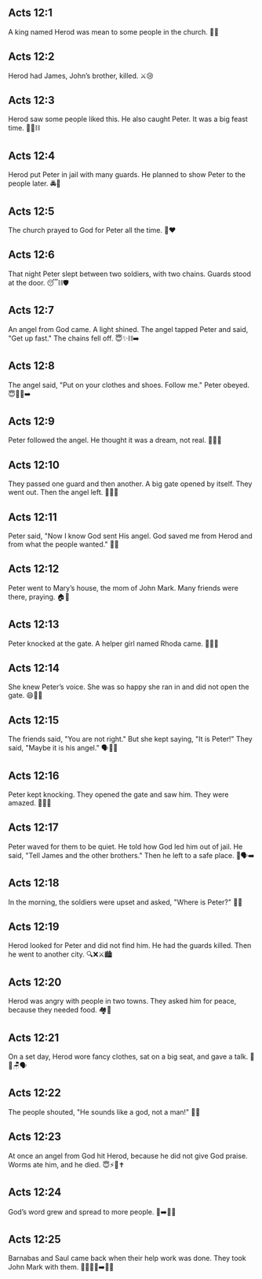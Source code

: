 ## Acts 12:1
A king named Herod was mean to some people in the church. 👑😠
## Acts 12:2
Herod had James, John’s brother, killed. ⚔️😢
## Acts 12:3
Herod saw some people liked this. He also caught Peter. It was a big feast time. 👮‍♂️⛓️
## Acts 12:4
Herod put Peter in jail with many guards. He planned to show Peter to the people later. 🚔🧱
## Acts 12:5
The church prayed to God for Peter all the time. 🙏❤️
## Acts 12:6
That night Peter slept between two soldiers, with two chains. Guards stood at the door. 😴⛓️🛡️
## Acts 12:7
An angel from God came. A light shined. The angel tapped Peter and said, "Get up fast." The chains fell off. 😇✨⛓️➡️
## Acts 12:8
The angel said, "Put on your clothes and shoes. Follow me." Peter obeyed. 😇👟🧥➡️
## Acts 12:9
Peter followed the angel. He thought it was a dream, not real. 🚶‍♂️😮
## Acts 12:10
They passed one guard and then another. A big gate opened by itself. They went out. Then the angel left. 🚪✨🌙
## Acts 12:11
Peter said, "Now I know God sent His angel. God saved me from Herod and from what the people wanted." 👐😇
## Acts 12:12
Peter went to Mary’s house, the mom of John Mark. Many friends were there, praying. 🏠🙏
## Acts 12:13
Peter knocked at the gate. A helper girl named Rhoda came. 👊🚪👧
## Acts 12:14
She knew Peter’s voice. She was so happy she ran in and did not open the gate. 😄🏃‍♀️
## Acts 12:15
The friends said, "You are not right." But she kept saying, "It is Peter!" They said, "Maybe it is his angel." 🗣️🤷‍♂️
## Acts 12:16
Peter kept knocking. They opened the gate and saw him. They were amazed. 🚪👏😲
## Acts 12:17
Peter waved for them to be quiet. He told how God led him out of jail. He said, "Tell James and the other brothers." Then he left to a safe place. 🤫🗣️➡️
## Acts 12:18
In the morning, the soldiers were upset and asked, "Where is Peter?" 🌅😧
## Acts 12:19
Herod looked for Peter and did not find him. He had the guards killed. Then he went to another city. 🔍❌⚔️🏙️
## Acts 12:20
Herod was angry with people in two towns. They asked him for peace, because they needed food. 🏘️🍞
## Acts 12:21
On a set day, Herod wore fancy clothes, sat on a big seat, and gave a talk. 👑✨🪑🗣️
## Acts 12:22
The people shouted, "He sounds like a god, not a man!" 📣😮
## Acts 12:23
At once an angel from God hit Herod, because he did not give God praise. Worms ate him, and he died. 😇⚡🐛✝️
## Acts 12:24
God’s word grew and spread to more people. 📖➡️👥👥
## Acts 12:25
Barnabas and Saul came back when their help work was done. They took John Mark with them. 🚶‍♂️🚶‍♂️➡️🧍‍♂️

